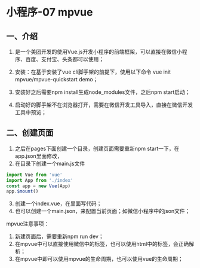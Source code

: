 # 小程序-07 mpvue
## 一、介绍
1. 是一个美团开发的使用Vue.js开发小程序的前端框架，可以直接在微信小程序、百度、支付宝、头条都可以使用；

2. 安装：在基于安装了vue cli脚手架的前提下，使用以下命令
vue init mpvue/mpvue-quickstart demo；

3. 安装好之后需要npm install生成node_modules文件，之后npm start启动；

4. 启动好的脚手架不在浏览器打开，需要在微信开发工具导入，直接在微信开发工具中预览；

## 二、创建页面
1. 之后在pages下面创建一个目录，创建页面需要重新npm start一下，在app.json里面修改，
2. 在目录下创建一个main.js文件
```js
import Vue from 'vue'
import App from './index'
const app = new Vue(App)
app.$mount()
```
3. 创建一个index.vue，在里面写代码；
4. 也可以创建一个main.json，来配置当前页面；如微信小程序中的json文件；

mpvue注意事项：
1. 新建页面后，需要重新npm run dev；
2. 在mpvue中可以直接使用微信中的标签，也可以使用html中的标签，会正确解析；
3. 在mpvue中即可以使用mpvue的生命周期，也可以使用vue的生命周期；
